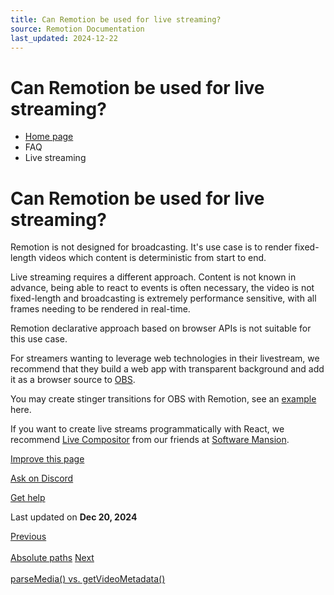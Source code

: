 ```yaml
---
title: Can Remotion be used for live streaming?
source: Remotion Documentation
last_updated: 2024-12-22
---
```


# Can Remotion be used for live streaming?

- [Home page](/)
- FAQ
- Live streaming

# Can Remotion be used for live streaming?

Remotion is not designed for broadcasting. It's use case is to render fixed-length videos which content is deterministic from start to end.

Live streaming requires a different approach. Content is not known in advance, being able to react to events is often necessary, the video is not fixed-length and broadcasting is extremely performance sensitive, with all frames needing to be rendered in real-time.

Remotion declarative approach based on browser APIs is not suitable for this use case.

For streamers wanting to leverage web technologies in their livestream, we recommend that they build a web app with transparent background and add it as a browser source to [OBS](https://obsproject.com/).

You may create stinger transitions for OBS with Remotion, see an [example](https://github.com/JonnyBurger/ledevevent-stinger) here.

If you want to create live streams programmatically with React, we recommend [Live Compositor](https://compositor.live/) from our friends at [Software Mansion](https://swmansion.com/).

[Improve this page](https://github.com/remotion-dev/remotion/edit/main/packages/docs/docs/miscellaneous/live-streaming.mdx)

[Ask on Discord](https://remotion.dev/discord)

[Get help](/docs/get-help)

Last updated on **Dec 20, 2024**

[Previous\
\
Absolute paths](/docs/miscellaneous/absolute-paths) [Next\
\
parseMedia() vs. getVideoMetadata()](/docs/miscellaneous/parse-media-vs-get-video-metadata)
